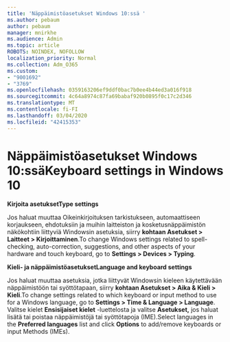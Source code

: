 ```yaml
---
title: 'Näppäimistöasetukset Windows 10:ssä '
ms.author: pebaum
author: pebaum
manager: mnirkhe
ms.audience: Admin
ms.topic: article
ROBOTS: NOINDEX, NOFOLLOW
localization_priority: Normal
ms.collection: Adm_O365
ms.custom:
- "9001692"
- "3769"
ms.openlocfilehash: 0359163206ef9ddf0bac7b0ee4b44ed3a016f918
ms.sourcegitcommit: 4c64a8974c87fa69babaf920b0895f0c17c2d346
ms.translationtype: MT
ms.contentlocale: fi-FI
ms.lasthandoff: 03/04/2020
ms.locfileid: "42415353"
---
```

# <a name="keyboard-settings-in-windows-10"></a><span data-ttu-id="9bfc4-102">Näppäimistöasetukset Windows 10:ssä</span><span class="sxs-lookup"><span data-stu-id="9bfc4-102">Keyboard settings in Windows 10</span></span>

<span data-ttu-id="9bfc4-103">**Kirjoita asetukset**</span><span class="sxs-lookup"><span data-stu-id="9bfc4-103">**Type settings**</span></span>

<span data-ttu-id="9bfc4-104">Jos haluat muuttaa Oikeinkirjoituksen tarkistukseen, automaattiseen korjaukseen, ehdotuksiin ja muihin laitteiston ja kosketusnäppäimistön näkökohtiin liittyviä Windowsin asetuksia, siirry **kohtaan Asetukset > Laitteet > Kirjoittaminen**.</span><span class="sxs-lookup"><span data-stu-id="9bfc4-104">To change Windows settings related to spell-checking, auto-correction, suggestions, and other aspects of your hardware and touch keyboard, go to **Settings > Devices > Typing**.</span></span> 

<span data-ttu-id="9bfc4-105">**Kieli- ja näppäimistöasetukset**</span><span class="sxs-lookup"><span data-stu-id="9bfc4-105">**Language and keyboard settings**</span></span>

<span data-ttu-id="9bfc4-106">Jos haluat muuttaa asetuksia, jotka liittyvät Windowsin kieleen käytettävään näppäimistöön tai syöttötapaan, siirry **kohtaan Asetukset > Aika & Kieli > Kieli**.</span><span class="sxs-lookup"><span data-stu-id="9bfc4-106">To change settings related to which keyboard or input method to use for a Windows language, go to **Settings > Time & Language > Language**.</span></span> <span data-ttu-id="9bfc4-107">Valitse kielet **Ensisijaiset kielet** -luettelosta ja valitse **Asetukset,** jos haluat lisätä tai poistaa näppäimistöjä tai syöttötapoja (IME).</span><span class="sxs-lookup"><span data-stu-id="9bfc4-107">Select languages in the **Preferred languages** list and click **Options** to add/remove keyboards or input Methods (IMEs).</span></span>
